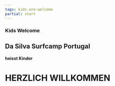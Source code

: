 ```yaml
---
tags: kids-are-welcome
partial: start
---
```


### Kids Welcome

## Da Silva Surfcamp Portugal

#### heisst Kinder

# HERZLICH WILLKOMMEN
